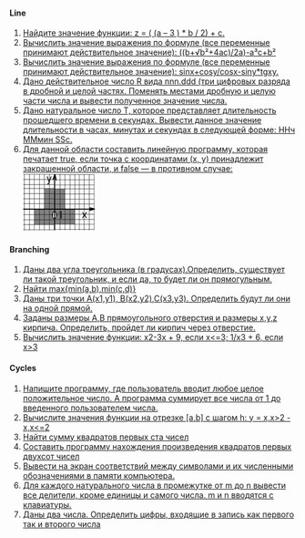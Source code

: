 #### Line
1. [Найдите  значение функции: z = ( (a – 3 ) * b / 2) + c.](../../com.epam.learn.jbupskill.lab/src/module1/line/task1.java)
2. [Вычислить значение выражения по формуле (все переменные принимают действительное значение): ((b+√b²+4ac)/2a)-a³c+b²](../../com.epam.learn.jbupskill.lab/src/module1/line/task2.java)
3. [Вычислить значение выражения по формуле (все переменные принимают действительное значение): sinx+cosy/cosx-siny*tgxy.](../../com.epam.learn.jbupskill.lab/src/module1/line/task3.java)
4. [Дано действительное число R вида nnn.ddd (три цифровых разряда в дробной и целой частях. Поменять местами дробную и целую части числа и вывести полученное значение числа.](../../com.epam.learn.jbupskill.lab/src/module1/line/task4.java)
5. [Дано натуральное число Т, которое представляет длительность прошедшего времени в секундах. Вывести данное значение длительности в часах, минутах и секундах в следующей форме: ННч ММмин SSc.](../../com.epam.learn.jbupskill.lab/src/module1/line/task5.java)
6. [Для данной области составить линейную программу, которая печатает true, если точка с координатами (х, у) принадлежит закрашенной области, и false — в противном случае: 
   ![](linear6.png)](../../com.epam.learn.jbupskill.lab/src/module1/line/task6.java)

#### Branching
1. [Даны два угла треугольника (в градусах).Определить, существует ли такой треугольник, и если да, то будет ли он прямогульным.](../../com.epam.learn.jbupskill.lab/src/module1/branchig/task1.java)
2. [Найти max{min(a,b),min(c,d)}](../../com.epam.learn.jbupskill.lab/src/module1/branchig/task2.java)
3. [Даны три точки A(x1,y1), B(x2,y2),C(x3,y3). Определить будут ли они на одной прямой.](../../com.epam.learn.jbupskill.lab/src/module1/branchig/task3.java)
4. [Заданы размеры A,B прямоугольного отверстия и размеры x,y,z кирпича. Определить, пройдет ли кирпич через отверстие.](../../com.epam.learn.jbupskill.lab/src/module1/branchig/task4.java)
5. [Вычислить значение функции: x2-3x + 9, если x<=3; 1/x3 + 6, если x>3](../../com.epam.learn.jbupskill.lab/src/module1/branchig/task5.java)

#### Cycles
1. [Напишите программу, где пользователь вводит любое целое положительное число. А программа суммирует все числа от 1 до введенного пользователем числа.](../../com.epam.learn.jbupskill.lab/src/module1/cycles/task1.java)
2. [Вычислите значения функции на отрезке [a,b] с шагом h: y = x,x>2 -x,x<=2](../../com.epam.learn.jbupskill.lab/src/module1/cycles/task2.java)
3. [Найти сумму квадратов первых ста чисел](../../com.epam.learn.jbupskill.lab/src/module1/cycles/task3.java)
4. [Составить программу нахождения произведения квадратов первых двухсот чисел](../../com.epam.learn.jbupskill.lab/src/module1/cycles/task4.java)
5. [Вывести на экран соответствий между символами и их численными обозначениями в памяти компьютера.](../../com.epam.learn.jbupskill.lab/src/module1/cycles/task5.java)
6. [Для каждого натурального числа в промежутке от m до n вывести все делители, кроме единицы и самого числа. m и n вводятся с клавиатуры.](../../com.epam.learn.jbupskill.lab/src/module1/cycles/task6.java)
7. [Даны два числа. Определить цифры, входящие в запись как первого так и второго числа](../../com.epam.learn.jbupskill.lab/src/module1/cycles/task7.java)
